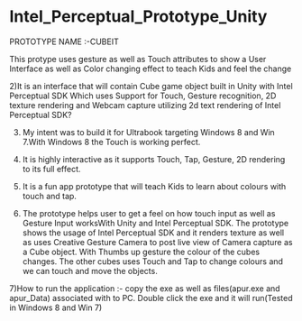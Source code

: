 Intel_Perceptual_Prototype_Unity
================================

PROTOTYPE NAME :-CUBEIT

This protype uses gesture as well as Touch attributes to show a User Interface as well as Color changing effect to teach Kids and feel the change

2)It is an interface that will contain Cube game object built in Unity with Intel Perceptual SDK Which uses Support for Touch, Gesture recognition, 2D texture rendering and Webcam capture utilizing 2d text rendering of Intel Perceptual SDK?
     
     
3) My intent was to build it for Ultrabook targeting Windows 8 and Win 7.With Windows 8 the Touch is working perfect.
                    
                    
                    
4) It is highly interactive as it supports Touch, Tap, Gesture, 2D rendering to its full effect.


5) It is a fun app prototype that will teach Kids to learn about colours with touch and tap.



6) The prototype helps user to get a feel on how touch input as well as Gesture Input worksWith Unity and Intel Perceptual SDK. The prototype shows the usage of Intel Perceptual
  SDK and it renders texture as well as uses Creative Gesture Camera to post live view of Camera capture as a Cube object. With Thumbs up gesture the colour of the cubes changes.
   The other cubes uses Touch and Tap to change colours and  we can touch and move the objects.
                                
                                
                                
                                
7)How to run the application :- copy the exe as well as files(apur.exe and apur_Data) associated with to PC. Double click the exe and it will run(Tested in Windows 8 and Win 7)
                                                       
